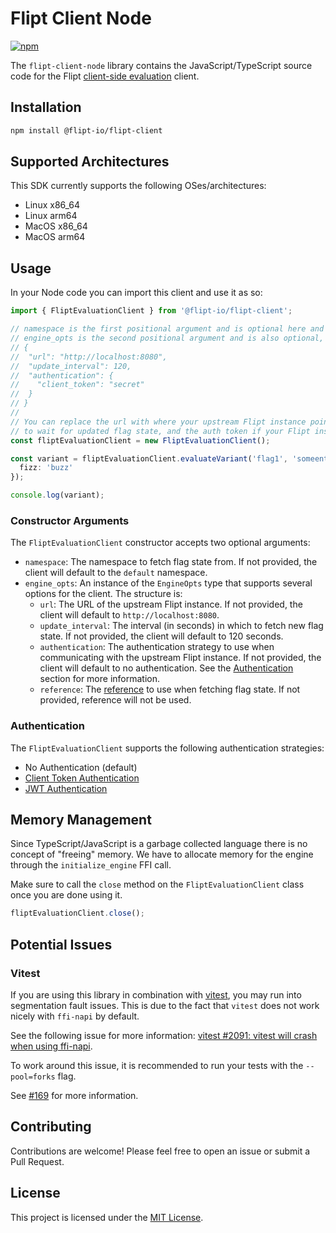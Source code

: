 # Flipt Client Node

[![npm](https://img.shields.io/npm/v/@flipt-io/flipt-client?label=%40flipt-io%2Fflipt-client)](https://www.npmjs.com/package/@flipt-io/flipt-client)

The `flipt-client-node` library contains the JavaScript/TypeScript source code for the Flipt [client-side evaluation](https://www.flipt.io/docs/integration/client) client.

## Installation

```bash
npm install @flipt-io/flipt-client
```

## Supported Architectures

This SDK currently supports the following OSes/architectures:

- Linux x86_64
- Linux arm64
- MacOS x86_64
- MacOS arm64

## Usage

In your Node code you can import this client and use it as so:

```typescript
import { FliptEvaluationClient } from '@flipt-io/flipt-client';

// namespace is the first positional argument and is optional here and will have a value of "default" if not specified.
// engine_opts is the second positional argument and is also optional, the structure is:
// {
//  "url": "http://localhost:8080",
//  "update_interval": 120,
//  "authentication": {
//    "client_token": "secret"
//  }
// }
//
// You can replace the url with where your upstream Flipt instance points to, the update interval for how long you are willing
// to wait for updated flag state, and the auth token if your Flipt instance requires it.
const fliptEvaluationClient = new FliptEvaluationClient();

const variant = fliptEvaluationClient.evaluateVariant('flag1', 'someentity', {
  fizz: 'buzz'
});

console.log(variant);
```

### Constructor Arguments

The `FliptEvaluationClient` constructor accepts two optional arguments:

- `namespace`: The namespace to fetch flag state from. If not provided, the client will default to the `default` namespace.
- `engine_opts`: An instance of the `EngineOpts` type that supports several options for the client. The structure is:
  - `url`: The URL of the upstream Flipt instance. If not provided, the client will default to `http://localhost:8080`.
  - `update_interval`: The interval (in seconds) in which to fetch new flag state. If not provided, the client will default to 120 seconds.
  - `authentication`: The authentication strategy to use when communicating with the upstream Flipt instance. If not provided, the client will default to no authentication. See the [Authentication](#authentication) section for more information.
  - `reference`: The [reference](https://docs.flipt.io/guides/user/using-references) to use when fetching flag state. If not provided, reference will not be used.

### Authentication

The `FliptEvaluationClient` supports the following authentication strategies:

- No Authentication (default)
- [Client Token Authentication](https://docs.flipt.io/authentication/using-tokens)
- [JWT Authentication](https://docs.flipt.io/authentication/using-jwts)

## Memory Management

Since TypeScript/JavaScript is a garbage collected language there is no concept of "freeing" memory. We have to allocate memory for the engine through the `initialize_engine` FFI call.

Make sure to call the `close` method on the `FliptEvaluationClient` class once you are done using it.

```typescript
fliptEvaluationClient.close();
```

## Potential Issues

### Vitest

If you are using this library in combination with [vitest](https://github.com/vitest-dev/vitest), you may run into segmentation fault issues. This is due to the fact that `vitest` does not work nicely with `ffi-napi` by default.

See the following issue for more information: [vitest #2091: vitest will crash when using ffi-napi](https://github.com/vitest-dev/vitest/issues/2091).

To work around this issue, it is recommended to run your tests with the `--pool=forks` flag.

See [#169](https://github.com/flipt-io/flipt-client-sdks/issues/169) for more information.

## Contributing

Contributions are welcome! Please feel free to open an issue or submit a Pull Request.

## License

This project is licensed under the [MIT License](LICENSE).
